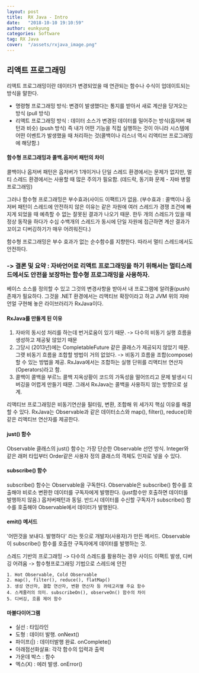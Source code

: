 ```yaml
---
layout: post
title:  RX Java - Intro
date:   "2018-10-10 19:10:59"
author: eunkyung
categories: Software
tag: RX Java
cover:  "/assets/rxjava_image.png"
---
```


## 리액트 프로그래밍
리액트 프로그래밍이란 데이터가 변경되었을 때 연관되는 함수나 수식이 업데이트되는 방식을 말한다.
 - 명령형 프로그래밍 방식: 변경이 발생했다는 통지를 받아서 새로 계산을 당겨오는 방식 (pull 방식)
 - 리액트 프로그래밍 방식 : 데이터 소스가 변경된 데이터를 밀어주는 방식(옵저버 패턴과 비슷) (push 방식)
즉 내가 어떤 기능을 직접 실행하는 것이 아니라 시스템에 어떤 이벤트가 발생했을 때 처리하는 것(콜백이나 리스너 역시 리액티브 프로그래밍에 해당함.)

#### 함수형 프로그래밍과 콜백.옵저버 패턴의 차이
콜백이나 옵저버 패턴은 옵저버가 1개이거나 단일 스레드 환경에서는 문제가 없지만, 멀티 스레드 환경에서는 사용할 때 많은 주의가 필요함. (데드락, 동기화 문제 - 자바 병렬 프로그래밍)

그러나 함수형 프로그래밍은 부수효과(사이드 이팩트)가 없음. (부수효과 : 콜백이나 옵저버 패턴이 스레드에 안전하지 않은 이유는 같은 자원에 여러 스레드가 경쟁 조건에 빠지게 되었을 때 예측할 수 없는 잘못된 결과가 나오기 때문. 한두 개의 스레드가 있을 때 정상 동작을 하다가 수십 수백개의 스레드가 동시에 단일 자원에 접근하면 계산 결과가 꼬이고 디버깅하기가 매우 어려워진다.)

함수형 프로그래밍은 부수 효과가 없는 순수함수를 지향한다. 따라서 멀티 스레드에서도 안전하다. 

### -> 결론 및 요약 : 자바언어로 리액트 프로그래밍을 하기 위해서는 멀티스레드에서도 안전을 보장하는 함수형 프로그래밍을 사용하자.

베이스 소스를 정의할 수 있고 그것의 변경사항을 받아서 내 프로그램에 알려줄(push) 존재가 필요하다. 그것을 .NET 환경에서는 리액티브 확장이라고 하고 JVM 위의 자바 언얼 구현해 놓은 라이브러리가 RxJava이다.
 
#### RxJava를 만들게 된 이유
1. 자바의 동시성 처리를 하는데 번거로움이 있기 때문. -> 다수의 비동기 실행 흐름을 생성하고 제공됮 않았기 때문
2. 그당시 (2013년)에는 CompletableFuture 같은 클래스가 제공되지 않았기 때문. 그랫 비동기 흐름을 조합할 방법이 거의 없었다. -> 비동기 흐름을 조합(compose)할 수 있는 방법을 제공. RxJava에서는 조합하는 실행 단위를 리액티브 연산자(Operators)라고 함.
3. 콜백이 콜백을 부르느 콜백 지옥상황이 코드의 가독성을 떨어뜨리고 문제 발생시 디버깅을 어렵게 만들기 때문. 그래서 RxJava는 콜백을 사용하지 않는 방향으로 설계.

리액티브 프로그래밍은 비동기연산을 필터링, 변환, 조합해 위 세가지 핵심 이유를 해결 할 수 있다. RxJava는 Observable과 같은 데이터소스와 map(), filter(), reduce()와 같은 리액티브 연산자를 제공한다.

#### just() 함수
Observable 클래스의 just() 함수는 가장 단순한 Observable 선언 방식. Integer와 같은 래퍼 타입부터 Order같은 사용자 정의 클래스의 객체도 인자로 넣을 수 있다.

#### subscribe() 함수
subscribe() 함수는 Observable을 구독한다. Observable은 subscribe() 함수를 호출해야 비로소 변환한 데이터를 구독자에게 발행한다. (just함수만 호출하면 데이터를 발행하지 않음.) 옵저버패턴과 동일. 반드시 데이터를 수신할 구독자가 subscribe() 함수를 호출해야 Observable에서 데이터가 발행된다.

#### emit() 메서드
'어떤것을 보내다. 발행하다' 라는 뜻으로 개발자(사용자)가 만든 메서드. Observable이 subscribe() 함수를 호출한 구독자에게 데이터를 발행하는 것.

스레드 기반의 프로그래밍 -> 다수의 스레드를 활용하는 경우 사이드 이팩트 발생, 디버깅 어려움 -> 함수형프로그래밍 기법으로 스레드에 안전

```
1. Hot Observable, Cold Observable
2. map(), filter(), reduce(), flatMap()
3. 생성 연산자, 결합 연산자, 변환 연산자 등 카테고리별 주요 함수
4. 스케줄러의 의미. subscribeOn(), observeOn() 함수의 차이
5. 디버깅, 흐름 제어 함수
```

#### 마블다이어그램
- 실선 : 타임라인
- 도형 : 데이터 발행. onNext()
- 파이프(|) : 데이터발행 완료. onComplete()
- 아래점선화살표: 각각 함수의 입력과 출력
- 가운데 박스 : 함수
- 엑스(X) : 에러 발생. onError()
